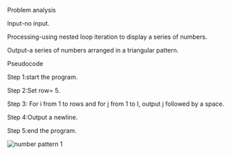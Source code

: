 Problem analysis

Input-no input.

Processing-using nested loop iteration to display a series of numbers.

Output-a series of numbers arranged in a triangular pattern.


Pseudocode

Step 1:start the program.

Step 2:Set row= 5.

Step 3: For i from 1 to rows and for j from 1 to I, output j followed by a space.

Step 4:Output a newline.

Step 5:end the program.



![number pattern 1](https://github.com/SWEG-2015EC-Batch/Binary-Bombers/assets/149320386/268e3ccd-a919-44ad-a852-7c2c28be1eb1)
